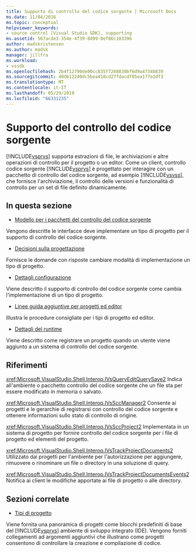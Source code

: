 ```yaml
---
title: Supporto di controllo del codice sorgente | Microsoft Docs
ms.date: 11/04/2016
ms.topic: conceptual
helpviewer_keywords:
- source control [Visual Studio SDK], supporting
ms.assetid: 567acde3-354e-4f39-8d99-0ef86c103396
author: madskristensen
ms.author: madsk
manager: jillfra
ms.workload:
- vssdk
ms.openlocfilehash: 2b4f12790de00cc835f7268830bf6d9a4734b839
ms.sourcegitcommit: 40d612240dc5bea418cd27fdacdf85ea177e2df3
ms.translationtype: MT
ms.contentlocale: it-IT
ms.lasthandoff: 05/29/2019
ms.locfileid: "66331235"
---
```

# <a name="supporting-source-control"></a>Supporto del controllo del codice sorgente
[!INCLUDE[vsprvs](../../code-quality/includes/vsprvs_md.md)] supporta estrazioni di file, le archiviazioni e altre operazioni di controllo per il progetto o un editor. Come un client, controllo codice sorgente [!INCLUDE[vsprvs](../../code-quality/includes/vsprvs_md.md)] è progettato per interagire con un pacchetto di controllo del codice sorgente, ad esempio [!INCLUDE[vsvss](../../extensibility/includes/vsvss_md.md)], che fornisce l'archiviazione, il controllo delle versioni e funzionalità di controllo per un set di file definito dinamicamente.

## <a name="in-this-section"></a>In questa sezione
- [Modello per i pacchetti del controllo del codice sorgente](../../extensibility/internals/model-for-source-control-packages.md)

 Vengono descritte le interfacce deve implementare un tipo di progetto per il supporto di controllo del codice sorgente.

- [Decisioni sulla progettazione](../../extensibility/internals/source-control-design-decisions.md)

 Fornisce le domande con risposte cambiare modalità di implementazione un tipo di progetto.

- [Dettagli configurazione](../../extensibility/internals/source-control-configuration-details.md)

 Viene descritto il supporto di controllo del codice sorgente come cambia l'implementazione di un tipo di progetto.

- [Linee guida aggiuntive per progetti ed editor](../../extensibility/internals/additional-source-control-guidelines-for-projects-and-editors.md)

 Illustra le procedure consigliate per i tipi di progetto ed editor.

- [Dettagli del runtime](../../extensibility/internals/source-control-runtime-details.md)

 Viene descritto come registrare un progetto quando un utente viene aggiunto a un sistema di controllo del codice sorgente.

## <a name="reference"></a>Riferimenti
 <xref:Microsoft.VisualStudio.Shell.Interop.IVsQueryEditQuerySave2> Indica all'ambiente o pacchetto controllo del codice sorgente che un file sta per essere modificato in memoria o salvato.

 <xref:Microsoft.VisualStudio.Shell.Interop.IVsSccManager2> Consente ai progetti e le gerarchie di registrarsi con controllo del codice sorgente e ottenere informazioni sullo stato di controllo di origine.

 <xref:Microsoft.VisualStudio.Shell.Interop.IVsSccProject2> Implementata in un sistema di progetto per fornire controllo del codice sorgente per i file di progetto ed elementi del progetto.

 <xref:Microsoft.VisualStudio.Shell.Interop.IVsTrackProjectDocuments2> Utilizzato dai progetti per l'ambiente per l'autorizzazione per aggiungere, rimuovere o rinominare un file o directory in una soluzione di query.

 <xref:Microsoft.VisualStudio.Shell.Interop.IVsTrackProjectDocumentsEvents2> Notifica ai client le modifiche apportate ai file di progetto o alle directory.

## <a name="related-sections"></a>Sezioni correlate
- [Tipi di progetto](../../extensibility/internals/project-types.md)

 Viene fornita una panoramica di progetti come blocchi predefiniti di base del [!INCLUDE[vsprvs](../../code-quality/includes/vsprvs_md.md)] ambiente di sviluppo integrato (IDE). Vengono forniti collegamenti ad argomenti aggiuntivi che illustrano come progetti consentono di controllare la creazione e compilazione di codice.